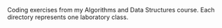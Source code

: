 Coding exercises from my Algorithms and Data Structures course. Each directory represents one laboratory class.  
